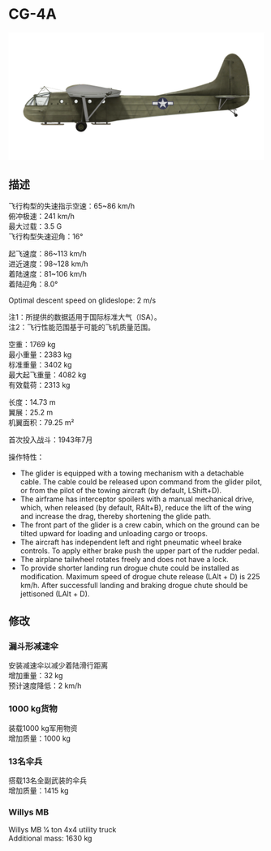 # CG-4A  
  
![cg4a](../images/cg4a.png)  
  
## 描述  
  
飞行构型的失速指示空速：65~86 km/h  
俯冲极速：241 km/h  
最大过载：3.5 G  
飞行构型失速迎角：16°  
  
起飞速度：86~113 km/h  
进近速度：98~128 km/h  
着陆速度：81~106 km/h  
着陆迎角：8.0°  
  
Optimal descent speed on glideslope: 2 m/s  
  
注1：所提供的数据适用于国际标准大气（ISA）。  
注2：飞行性能范围基于可能的飞机质量范围。  
  
空重：1769 kg  
最小重量：2383 kg  
标准重量：3402 kg  
最大起飞重量：4082 kg  
有效载荷：2313 kg  
  
长度：14.73 m  
翼展：25.2 m  
机翼面积：79.25 m²  
  
首次投入战斗：1943年7月  
  
操作特性：  
- The glider is equipped with a towing mechanism with a detachable cable. The cable could be released upon command from the glider pilot, or from the pilot of the towing aircraft (by default, LShift+D).  
- The airframe has interceptor spoilers with a manual mechanical drive, which, when released (by default, RAlt+B), reduce the lift of the wing and increase the drag, thereby shortening the glide path.  
- The front part of the glider is a crew cabin, which on the ground can be tilted upward for loading and unloading cargo or troops.  
- The aircraft has independent left and right pneumatic wheel brake controls. To apply either brake push the upper part of the rudder pedal.  
- The airplane tailwheel rotates freely and does not have a lock.  
- To provide shorter landing run drogue chute could be installed as modification. Maximum speed of drogue chute release (LAlt + D) is 225 km/h. After successfull landing and braking drogue chute should be jettisoned (LAlt + D).  
  
## 修改  
  
  
### 漏斗形减速伞  
  
安装减速伞以减少着陆滑行距离  
增加重量：32 kg  
预计速度降低：2 km/h  
  
### 1000 kg货物  
  
装载1000 kg军用物资  
增加质量：1000 kg  
  
  
  
### 13名伞兵  
  
搭载13名全副武装的伞兵  
增加质量：1415 kg  
  
  
### Willys MB  
  
Willys MB 1⁄4 ton 4x4 utility truck  
Additional mass: 1630 kg  